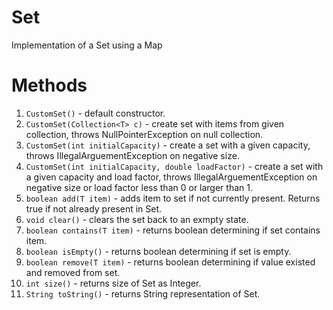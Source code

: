 # Set
Implementation of a Set using a Map

# Methods
1. `CustomSet()` - default constructor.
2. `CustomSet(Collection<T> c)` - create set with items from given collection, throws NullPointerException on null collection.
3. `CustomSet(int initialCapacity)` - create a set with a given capacity, throws IllegalArguementException on negative size.
4. `CustomSet(int initialCapacity, double loadFactor)` - create a set with a given capacity and load factor, throws IllegalArguementException on negative size or load factor less than 0 or larger than 1.
5. `boolean add(T item)` - adds item to set if not currently present. Returns true if not already present in Set. 
6. `void clear()` - clears the set back to an exmpty state.
8. `boolean contains(T item)` - returns boolean determining if set contains item. 
9. `boolean isEmpty()` - returns boolean determining if set is empty. 
10. `boolean remove(T item)` - returns boolean determining if value existed and removed from set.
11. `int size()` - returns size of Set as Integer.
12. `String toString()` - returns String representation of Set.